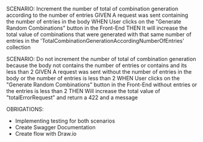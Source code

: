 SCENARIO: Increment the number of total of combination generation according to the number of entries
GIVEN A request was sent containing the number of entries in the body
WHEN User clicks on the "Generate Random Combinations" button in the Front-End
THEN It will increase the total value of combinations that were generated with that same number of entries in the 'TotalCombinationGenerationAccordingNumberOfEntries' collection

SCENARIO: Do not increment the number of total of combination generation because the body not contains the number of entries or contains and its less than 2
GIVEN A request was sent without the number of entries in the body or the number of entries is less than 2
WHEN User clicks on the "Generate Random Combinations" button in the Front-End without entries or the entries is less than 2
THEN Will increase the total value of "totalErrorRequest" and return a 422 and a message

OBRIGATIONS:

- Implementing testing for both scenarios
- Create Swagger Documentation
- Create flow with Draw.io
